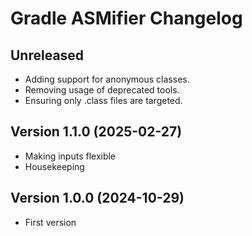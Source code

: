 # Gradle ASMifier Changelog

## Unreleased

- Adding support for anonymous classes.
- Removing usage of deprecated tools.
- Ensuring only .class files are targeted.

## Version 1.1.0 (2025-02-27)

- Making inputs flexible
- Housekeeping

## Version 1.0.0 (2024-10-29)

- First version
